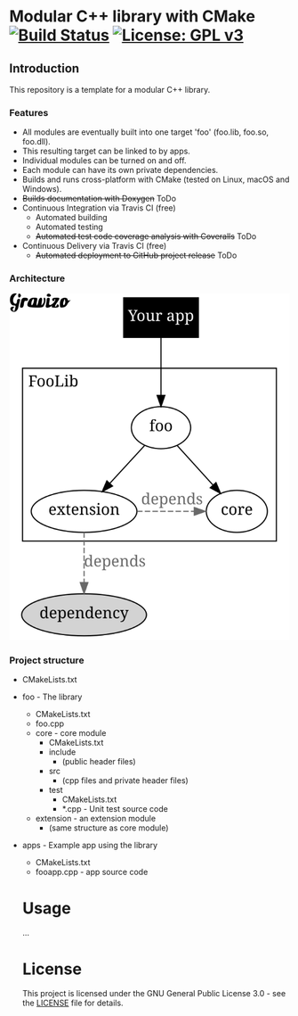 # Modular C++ library with CMake [![Build Status](https://travis-ci.org/martijnkoopman/Modular-Cpp-library.svg?branch=master)](https://travis-ci.org/martijnkoopman/Modular-Cpp-library) [![License: GPL v3](https://img.shields.io/badge/License-GPLv3-blue.svg)](https://www.gnu.org/licenses/gpl-3.0)

## Introduction
This repository is a template for a modular C++ library.

### Features
* All modules are eventually built into one target 'foo' (foo.lib, foo.so, foo.dll).  
* This resulting target can be linked to by apps. 
* Individual modules can be turned on and off.
* Each module can have its own private dependencies.
* Builds and runs cross-platform with CMake (tested on Linux, macOS and Windows).
* ~~Builds documentation with Doxygen~~ ToDo
* Continuous Integration via Travis CI (free)
  * Automated building 
  * Automated testing
  * ~~Automated test code coverage analysis with Coveralls~~ ToDo
* Continuous Delivery via Travis CI (free)
  * ~~Automated deployment to GitHub project release~~ ToDo 

### Architecture
![Architecture](images\svg.svg)

### Project structure
* CMakeLists.txt
* foo - The library
  * CMakeLists.txt
  * foo.cpp
  * core - core module
    * CMakeLists.txt
    * include
      * (public header files)
    * src
      * (cpp files and private header files)
    * test
      * CMakeLists.txt
      * *.cpp - Unit test source code
  * extension - an extension module
    * (same structure as core module)
* apps - Example app using the library
  * CMakeLists.txt
  * fooapp.cpp - app source code
  
  # Usage
  ...
  
  # License
  This project is licensed under the GNU General Public License 3.0 - see the [LICENSE](LICENSE) file for details.
